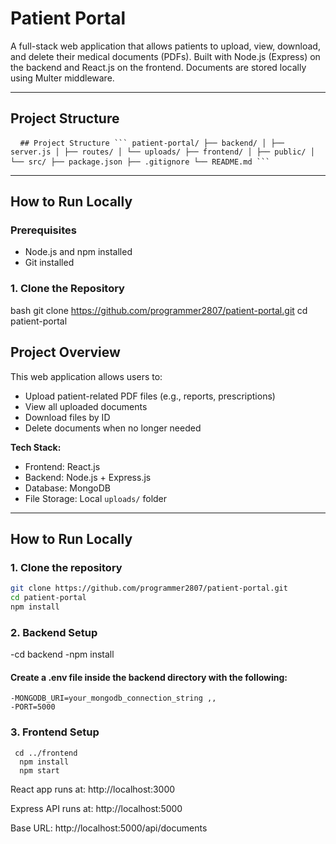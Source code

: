 # Patient Portal

A full-stack web application that allows patients to upload, view, download, and delete their medical documents (PDFs). Built with Node.js (Express) on the backend and React.js on the frontend. Documents are stored locally using Multer middleware.

---
## Project Structure
<pre> <code> ## Project Structure ``` patient-portal/ ├── backend/ │ ├── server.js │ ├── routes/ │ └── uploads/ ├── frontend/ │ ├── public/ │ └── src/ ├── package.json ├── .gitignore └── README.md ``` </code> </pre>


---

## How to Run Locally

### Prerequisites
- Node.js and npm installed
- Git installed

### 1. Clone the Repository
bash
git clone https://github.com/programmer2807/patient-portal.git
cd patient-portal

## Project Overview

This web application allows users to:

- Upload patient-related PDF files (e.g., reports, prescriptions)
- View all uploaded documents
- Download files by ID
- Delete documents when no longer needed

**Tech Stack:**
- Frontend: React.js
- Backend: Node.js + Express.js
- Database: MongoDB
- File Storage: Local `uploads/` folder

---

##  How to Run Locally

### 1. Clone the repository

```bash
git clone https://github.com/programmer2807/patient-portal.git
cd patient-portal
npm install
```

### 2. Backend Setup
   -cd backend
   -npm install
   
#### Create a .env file inside the backend directory with the following:

    -MONGODB_URI=your_mongodb_connection_string ,, 
    -PORT=5000

### 3. Frontend Setup
     cd ../frontend
      npm install
      npm start

React app runs at: http://localhost:3000

Express API runs at: http://localhost:5000

Base URL: http://localhost:5000/api/documents
